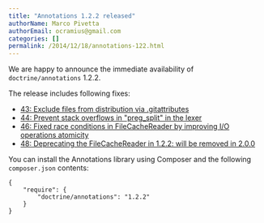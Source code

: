 ```yaml
---
title: "Annotations 1.2.2 released"
authorName: Marco Pivetta
authorEmail: ocramius@gmail.com
categories: []
permalink: /2014/12/18/annotations-122.html
---
```

We are happy to announce the immediate availability of
`doctrine/annotations` 1.2.2.

The release includes following fixes:

-   [43: Exclude files from distribution via
    .gitattributes](https://github.com/doctrine/annotations/pull/43)
-   [44: Prevent stack overflows in "preg\_split" in the
    lexer](https://github.com/doctrine/annotations/pull/44)
-   [46: Fixed race conditions in FileCacheReader by improving I/O
    operations
    atomicity](https://github.com/doctrine/annotations/pull/46)
-   [48: Deprecating the FileCacheReader in 1.2.2: will be removed in
    2.0.0](https://github.com/doctrine/annotations/pull/48)

You can install the Annotations library using Composer and the following
`composer.json` contents:

~~~~ {.sourceCode .json}
{
    "require": {
        "doctrine/annotations": "1.2.2"
    }
}
~~~~
